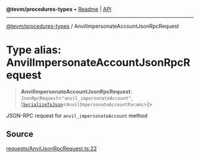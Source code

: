 **@tevm/procedures-types** • [Readme](../README.md) \| [API](../globals.md)

***

[@tevm/procedures-types](../README.md) / AnvilImpersonateAccountJsonRpcRequest

# Type alias: AnvilImpersonateAccountJsonRpcRequest

> **AnvilImpersonateAccountJsonRpcRequest**: `JsonRpcRequest`\<`"anvil_impersonateAccount"`, [[`SerializeToJson`](SerializeToJson.md)\<`AnvilImpersonateAccountParams`\>]\>

JSON-RPC request for `anvil_impersonateAccount` method

## Source

[requests/AnvilJsonRpcRequest.ts:22](https://github.com/evmts/tevm-monorepo/blob/main/packages/procedures-types/src/requests/AnvilJsonRpcRequest.ts#L22)
